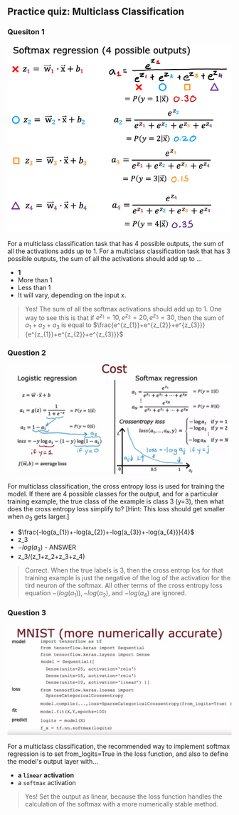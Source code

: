 ## Practice quiz: Multiclass Classification

### Quesiton 1

![5](./images/5.png)

For a multiclass classification task that has 4 possible outputs, the sum of all the activations adds up to 1. For a multiclass classification task that has 3 possible outputs, the sum of all the activations should add up to ...

- **1**
- More than 1
- Less than 1
- It will vary, depending on the input x.

> Yes! The sum of all the softmax activations should add up to 1. One way to see this is that if $e^{z_{1}}=10, e^{z_{2}}=20, e^{z_{3}}=30$, then the sum of $a_{1}+a_{2}+a_{3}$ is equal to $\frac{e^{z_{1}}+e^{z_{2}}+e^{z_{3}}}{e^{z_{1}}+e^{z_{2}}+e^{z_{3}}}$

### Question 2

![6](./images/6.png)

For multiclass classification, the cross entropy loss is used for training the model. If there are 4 possible classes for the output, and for a particular training example, the true class of the example is class 3 (y=3), then what does the cross entropy loss simplify to? [Hint: This loss should get smaller when $a_{3}$ gets larger.]

- $\frac{-log(a_{1})+-log(a_{2})+-log(a_{3})+-log{a_{4}}}{4}$
- z_3
- $-log(a_{3})$ - ANSWER
- z_3/(z_1+z_2+z_3+z_4)

> Correct. When the true labels is 3, then the cross entrop los for that training example is just the negative of the log of the activation for the tird neuron of the softmax. All other terms of the cross entropy loss equation $-(log(a_{1})), -log(a_{2})$, and $-log(a_{4})$ are ignored.

### Question 3

![7](./images/7.png)

For a multiclass classification, the recommended way to implement softmax regression is to set from_logits=True in the loss function, and also to define the model's output layer with...

- **a `linear` activation**
- a `softmax` activation

> Yes! Set the output as linear, because the loss function handles the calculation of the softmax with a more numerically stable method.

